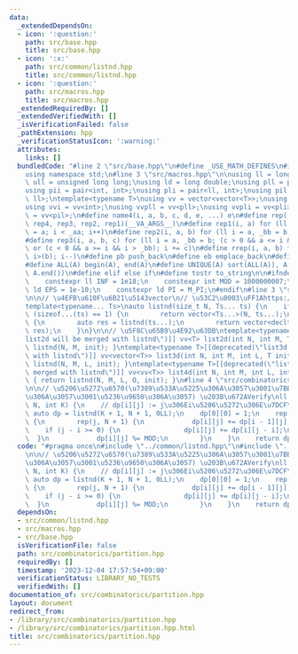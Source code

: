 ```yaml
---
data:
  _extendedDependsOn:
  - icon: ':question:'
    path: src/base.hpp
    title: src/base.hpp
  - icon: ':x:'
    path: src/common/listnd.hpp
    title: src/common/listnd.hpp
  - icon: ':question:'
    path: src/macros.hpp
    title: src/macros.hpp
  _extendedRequiredBy: []
  _extendedVerifiedWith: []
  _isVerificationFailed: false
  _pathExtension: hpp
  _verificationStatusIcon: ':warning:'
  attributes:
    links: []
  bundledCode: "#line 2 \"src/base.hpp\"\n#define _USE_MATH_DEFINES\n#include <bits/stdc++.h>\n\
    using namespace std;\n#line 3 \"src/macros.hpp\"\n\nusing ll = long long;\nusing\
    \ ull = unsigned long long;\nusing ld = long double;\nusing pll = pair<ll, ll>;\n\
    using pii = pair<int, int>;\nusing pli = pair<ll, int>;\nusing pil = pair<int,\
    \ ll>;\ntemplate<typename T>\nusing vv = vector<vector<T>>;\nusing vvl = vv<ll>;\n\
    using vvi = vv<int>;\nusing vvpll = vv<pll>;\nusing vvpli = vv<pli>;\nusing vvpil\
    \ = vv<pil>;\n#define name4(i, a, b, c, d, e, ...) e\n#define rep(...) name4(__VA_ARGS__,\
    \ rep4, rep3, rep2, rep1)(__VA_ARGS__)\n#define rep1(i, a) for (ll i = 0, _aa\
    \ = a; i < _aa; i++)\n#define rep2(i, a, b) for (ll i = a, _bb = b; i < _bb; i++)\n\
    #define rep3(i, a, b, c) for (ll i = a, _bb = b; (c > 0 && a <= i && i < _bb)\
    \ or (c < 0 && a >= i && i > _bb); i += c)\n#define rrep(i, a, b) for (ll i=(a);\
    \ i>(b); i--)\n#define pb push_back\n#define eb emplace_back\n#define mkp make_pair\n\
    #define ALL(A) begin(A), end(A)\n#define UNIQUE(A) sort(ALL(A)), A.erase(unique(ALL(A)),\
    \ A.end())\n#define elif else if\n#define tostr to_string\n\n#ifndef CONSTANTS\n\
    \    constexpr ll INF = 1e18;\n    constexpr int MOD = 1000000007;\n    constexpr\
    \ ld EPS = 1e-10;\n    constexpr ld PI = M_PI;\n#endif\n#line 3 \"src/common/listnd.hpp\"\
    \n\n// \u4EFB\u610F\u6B21\u5143vector\n// \u53C2\u8003\uFF1Ahttps://luzhiled1333.github.io/comp-library/src/cpp-template/header/make-vector.hpp\n\
    template<typename... Ts>\nauto listnd(size_t N, Ts... ts) {\n    if constexpr\
    \ (sizeof...(ts) == 1) {\n        return vector<Ts...>(N, ts...);\n    } else\
    \ {\n        auto res = listnd(ts...);\n        return vector<decltype(res)>(N,\
    \ res);\n    }\n}\n\n// \u5F8C\u65B9\u4E92\u63DB\ntemplate<typename T>[[deprecated(\"\
    list2d will be merged with listnd\")]] vv<T> list2d(int N, int M, T init) { return\
    \ listnd(N, M, init); }\ntemplate<typename T>[[deprecated(\"list3d will be merged\
    \ with listnd\")]] vv<vector<T>> list3d(int N, int M, int L, T init) { return\
    \ listnd(N, M, L, init); }\ntemplate<typename T>[[deprecated(\"list4d will be\
    \ merged with listnd\")]] vv<vv<T>> list4d(int N, int M, int L, int O, T init)\
    \ { return listnd(N, M, L, O, init); }\n#line 4 \"src/combinatorics/partition.hpp\"\
    \n\n// \u5206\u5272\u6570(\u7389\u533A\u5225\u306A\u3057\u3001\u7BB1\u533A\u5225\
    \u306A\u3057\u3001\u5236\u9650\u306A\u3057) \u203B\u672AVerify\nll partition(int\
    \ N, int K) {\n    // dp[i][j] := j\u306Ei\u5206\u5272\u306E\u7DCF\u6570\n   \
    \ auto dp = listnd(K + 1, N + 1, 0LL);\n    dp[0][0] = 1;\n    rep(i, 1, K + 1)\
    \ {\n        rep(j, N + 1) {\n            dp[i][j] += dp[i - 1][j];\n        \
    \    if (j - i >= 0) {\n                dp[i][j] += dp[i][j - i];\n          \
    \  }\n            dp[i][j] %= MOD;\n        }\n    }\n    return dp[K][N];\n}\n"
  code: "#pragma once\n#include \"../common/listnd.hpp\"\n#include \"../macros.hpp\"\
    \n\n// \u5206\u5272\u6570(\u7389\u533A\u5225\u306A\u3057\u3001\u7BB1\u533A\u5225\
    \u306A\u3057\u3001\u5236\u9650\u306A\u3057) \u203B\u672AVerify\nll partition(int\
    \ N, int K) {\n    // dp[i][j] := j\u306Ei\u5206\u5272\u306E\u7DCF\u6570\n   \
    \ auto dp = listnd(K + 1, N + 1, 0LL);\n    dp[0][0] = 1;\n    rep(i, 1, K + 1)\
    \ {\n        rep(j, N + 1) {\n            dp[i][j] += dp[i - 1][j];\n        \
    \    if (j - i >= 0) {\n                dp[i][j] += dp[i][j - i];\n          \
    \  }\n            dp[i][j] %= MOD;\n        }\n    }\n    return dp[K][N];\n}\n"
  dependsOn:
  - src/common/listnd.hpp
  - src/macros.hpp
  - src/base.hpp
  isVerificationFile: false
  path: src/combinatorics/partition.hpp
  requiredBy: []
  timestamp: '2023-12-04 17:57:54+09:00'
  verificationStatus: LIBRARY_NO_TESTS
  verifiedWith: []
documentation_of: src/combinatorics/partition.hpp
layout: document
redirect_from:
- /library/src/combinatorics/partition.hpp
- /library/src/combinatorics/partition.hpp.html
title: src/combinatorics/partition.hpp
---
```

